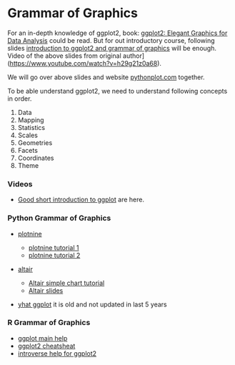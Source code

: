 # Grammar of Graphics


For an in-depth knowledge of ggplot2, book: [ggplot2: Elegant Graphics for Data Analysis](https://ggplot2-book.org/index.html) could be read.
But for out introductory course, following slides [introduction to ggplot2 and grammar of graphics](../course-content/slides/introduction-to-ggplot2.pdf) will be enough.
Video of the above slides from original author](https://www.youtube.com/watch?v=h29g21z0a68).




We will go over above slides and website [pythonplot.com](https://pythonplot.com/) together.






To be able understand ggplot2, we need to understand following concepts in order.

1. Data
2. Mapping
3. Statistics
4. Scales
5. Geometries
6. Facets
7. Coordinates
8. Theme


### Videos

- [Good short introduction to ggplot](https://www.youtube.com/watch?v=HPJn1CMvtmI) are here.


### Python Grammar of Graphics

- [plotnine](https://github.com/has2k1/plotnine)

	- [plotnine tutorial 1](https://pythonawesome.com/a-grammar-of-graphics-for-python/)
	- [plotnine tutorial 2](https://realpython.com/ggplot-python/)


- [altair](https://altair-viz.github.io/altair-tutorial/README.html)

	- [Altair simple chart tutorial](https://colab.research.google.com/github/altair-viz/altair-tutorial/blob/master/notebooks/02-Simple-Charts.ipynb)
	- [Altair slides](https://speakerdeck.com/jakevdp/altair-tutorial-intro-pycon-2018)

- [yhat ggplot](https://github.com/yhat/ggpy) it is old and not updated in last 5 years

### R Grammar of Graphics

- [ggplot main help](https://ggplot2.tidyverse.org/)
- [ggplot2 cheatsheat](https://raw.githubusercontent.com/rstudio/cheatsheets/master/data-visualization.pdf)
- [introverse help for ggplot2](https://spielmanlab.github.io/introverse/articles/introverse_online.html)





